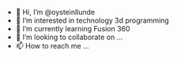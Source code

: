 - 👋 Hi, I’m @oysteinllunde
- 👀 I’m interested in technology 3d programming
- 🌱 I’m currently learning Fusion 360
- 💞️ I’m looking to collaborate on ...
- 📫 How to reach me ...

<!---
oysteinllunde/oysteinllunde is a ✨ special ✨ repository because its `README.md` (this file) appears on your GitHub profile.
You can click the Preview link to take a look at your changes.
--->
